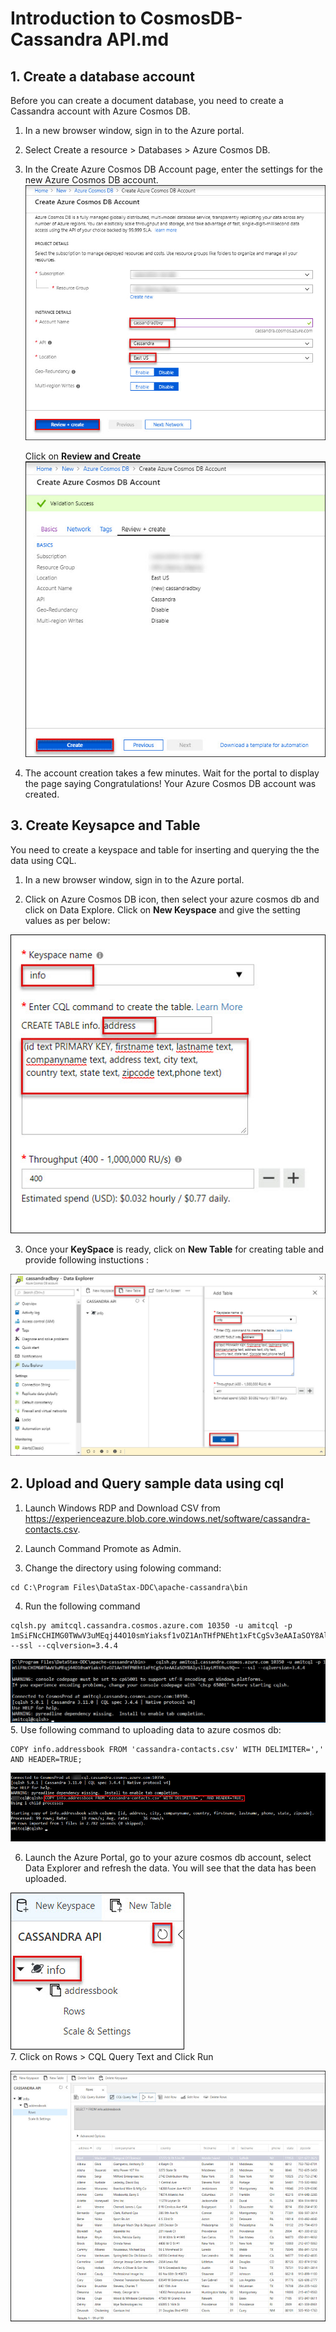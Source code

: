 # Introduction to CosmosDB-Cassandra API.md

## 1. Create a database account

Before you can create a document database, you need to create a Cassandra account with Azure Cosmos DB.

1. In a new browser window, sign in to the Azure portal.

2. Select Create a resource > Databases > Azure Cosmos DB.

3. In the Create Azure Cosmos DB Account page, enter the settings for the new Azure Cosmos DB account.<br/>
<img src="images/cassandra.jpg"/><br/>

   Click on **Review and Create**<br/>
<img src="images/casandra1.jpg"/><br/>

4. The account creation takes a few minutes. Wait for the portal to display the page saying Congratulations! Your Azure Cosmos DB account was created.<br/>

## 3. Create Keysapce and Table 

You need to create a keyspace and table for inserting and querying the the data using CQL.

1. In a new browser window, sign in to the Azure portal.

2. Click on Azure Cosmos DB icon, then select your azure cosmos db and click on Data Explore. Click on **New Keyspace** and give the setting values as per below:

<img src="images/cqlsh4.jpg"/><br/>

3. Once your **KeySpace** is ready, click on **New Table** for creating table and provide following instuctions :

<img src="images/cqlsh5.jpg"/><br/>


## 2. Upload and Query sample data using cql

1.	Launch Windows RDP and Download CSV from https://experienceazure.blob.core.windows.net/software/cassandra-contacts.csv.

2.	Launch Command Promote as Admin.

3. Change the directory using folowing command: <br/>
```
cd C:\Program Files\DataStax-DDC\apache-cassandra\bin
```
4. Run the following command
```
cqlsh.py amitcql.cassandra.cosmos.azure.com 10350 -u amitcql -p 1mSiFNcCHIMG0TWwV3uMEqj44O10smYiaksf1vOZ1AnTHfPNEht1xFtCgSv3eAAIaSOY8AlysllayLMT69us9Q== --ssl --cqlversion=3.4.4
```
<img src="images/cqlsh.jpg"/><br/>
5. Use following command to uploading data to azure cosmos db:

```
COPY info.addressbook FROM 'cassandra-contacts.csv' WITH DELIMITER=',' AND HEADER=TRUE;
```
<img src="images/cqlsh1.jpg"/><br/>

6. Launch the Azure Portal, go to your azure cosmos db account, select Data Explorer and refresh the data. You will see that the data has been uploaded.

<img src="images/cqlsh2.jpg"/><br/>
7. Click on Rows > CQL Query Text and Click Run

<img src="images/cqlsh3.jpg"/><br/>
